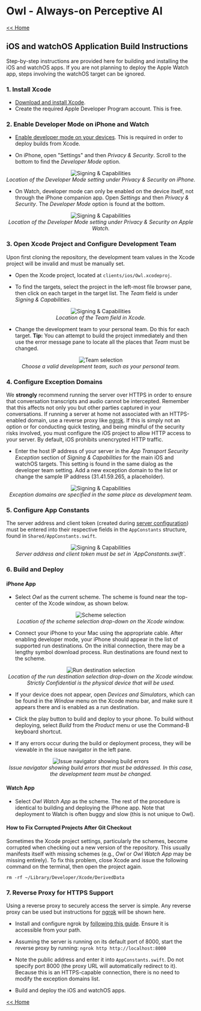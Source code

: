 # Owl - Always-on Perceptive AI

[<< Home](../README.md)

## iOS and watchOS Application Build Instructions

Step-by-step instructions are provided here for building and installing the iOS and watchOS apps. If you are not planning to deploy the Apple Watch app, steps involving the watchOS target can be ignored.

### 1. Install Xcode

- [Download and install Xcode](https://developer.apple.com/xcode/).
- Create the required Apple Developer Program account. This is free.

### 2. Enable Developer Mode on iPhone and Watch

- [Enable developer mode on your devices](https://developer.apple.com/documentation/xcode/enabling-developer-mode-on-a-device). This is required in order to deploy builds from Xcode.

- On iPhone, open "Settings" and then *Privacy & Security*. Scroll to the bottom to find the *Developer Mode* option.

<p align="center">
<img alt="Signing & Capabilities" src="../docs/images/xcode/developer_mode_iphone.png"><br>
<i>Location of the Developer Mode setting under Privacy & Security on iPhone.</i>
</p>

- On Watch, developer mode can only be enabled on the device itself, not through the iPhone companion app. Open *Settings* and then *Privacy & Security*. The *Developer Mode* option is found at the bottom.

<p align="center">
<img alt="Signing & Capabilities" src="../docs/images/xcode/developer_mode_watch.png"><br>
<i>Location of the Developer Mode setting under Privacy & Security on Apple Watch.</i>
</p>

### 3. Open Xcode Project and Configure Development Team

Upon first cloning the repository, the development team values in the Xcode project will be invalid and must be manually set.

- Open the Xcode project, located at `clients/ios/Owl.xcodeproj`.

- To find the targets, select the project in the left-most file browser pane, then click on each target in the target list. The *Team* field is under *Signing & Capabilities*.

<p align="center">
<img alt="Signing & Capabilities" src="../docs/images/xcode/xcode_signing_and_capabilities.png"><br>
<i>Location of the Team field in Xcode.</i>
</p>

- Change the development team to your personal team. Do this for each target. **Tip:** You can attempt to build the project immediately and then use the error message pane to locate all the places that *Team* must be changed.

<p align="center">
<img alt="Team selection" src="../docs/images/xcode/xcode_team_selection.png"><br>
<i>Choose a valid development team, such as your personal team.</i>
</p>

### 4. Configure Exception Domains

We **strongly** recommend running the server over HTTPS in order to ensure that conversation transcripts and audio cannot be intercepted. Remember that this affects not only you but other parties captured in your conversations. If running a server at home not associated with an HTTPS-enabled domain, use a reverse proxy like [ngrok](https://ngrok.com). If this is simply not an option or for conducting quick testing, and being mindful of the security risks involved, you must configure the iOS project to allow HTTP access to your server. By default, iOS prohibits unencrypted HTTP traffic.

- Enter the host IP address of your server in the *App Transport Security Exception* section of *Signing & Capabilities* for the main iOS and watchOS targets. This setting is found in the same dialog as the developer team setting. Add a new exception domain to the list or change the sample IP address (31.41.59.265, a placeholder).

<p align="center">
<img alt="Signing & Capabilities" src="../docs/images/xcode/xcode_signing_and_capabilities.png"><br>
<i>Exception domains are specified in the same place as development team.</i>
</p>

### 5. Configure App Constants

The server address and client token (created during [server configuration](server_configuration.md)) must be entered into their respective fields in the `AppConstants` structure, found in `Shared/AppConstants.swift`.

<p align="center">
<img alt="Signing & Capabilities" src="../docs/images/xcode/xcode_app_constants.png"><br>
<i>Server address and client token must be set in `AppConstants.swift`.</i>
</p>

### 6. Build and Deploy

#### iPhone App

- Select *Owl* as the current scheme. The scheme is found near the top-center of the Xcode window, as shown below.

<p align="center">
<img alt="Scheme selection" src="../docs/images/xcode/xcode_scheme.png"><br>
<i>Location of the scheme selection drop-down on the Xcode window.</i>
</p>

- Connect your iPhone to your Mac using the appropriate cable. After enabling developer mode, your iPhone should appear in the list of supported run destinations. On the initial connection, there may be a lengthy symbol download process. Run destinations are found next to the scheme.

<p align="center">
<img alt="Run destination selection" src="../docs/images/xcode/xcode_device.png"><br>
<i>Location of the run destination selection drop-down on the Xcode window. Strictly Confidential is the physical device that will be used.</i>
</p>

- If your device does not appear, open *Devices and Simulators*, which can be found in the *Window* menu on the Xcode menu bar, and make sure it appears there and is enabled as a run destination.

- Click the play button to build and deploy to your phone. To build without deploying, select *Build* from the *Product* menu or use the Command-B keyboard shortcut.

- If any errors occur during the build or deployment process, they will be viewable in the issue navigator in the left pane.

<p align="center">
<img alt="Issue navigator showing build errors" src="../docs/images/xcode/xcode_issue_navigator.png"><br>
<i>Issue navigator showing build errors that must be addressed. In this case, the development team must be changed.</i>
</p>

#### Watch App

- Select *Owl Watch App* as the scheme. The rest of the procedure is identical to building and deploying the iPhone app. Note that deployment to Watch is often buggy and slow (this is not unique to Owl).

#### How to Fix Corrupted Projects After Git Checkout

Sometimes the Xcode project settings, particularly the schemes, become corrupted when checking out a new version of the repository. This usually manifests itself with missing schemes (e.g., *Owl* or *Owl Watch App* may be missing entirely). To fix this problem, close Xcode and issue the following command on the terminal, then open the project again.

```
rm -rf ~/Library/Developer/Xcode/DerivedData
```

### 7. Reverse Proxy for HTTPS Support

Using a reverse proxy to securely access the server is simple. Any reverse proxy can be used but instructions for [ngrok](https://ngrok.com) will be shown here.

- Install and configure ngrok by [following this guide](https://ngrok.com/docs/getting-started/). Ensure it is accessible from your path.

- Assuming the server is running on its default port of 8000, start the reverse proxy by running: `ngrok http http://localhost:8000`

- Note the public address and enter it into `AppConstants.swift`. Do not specify port 8000 (the proxy URL will automatically redirect to it). Because this is an HTTPS-capable connection, there is no need to modify the exception domains list.

- Build and deploy the iOS and watchOS apps.

[<< Home](../README.md)
